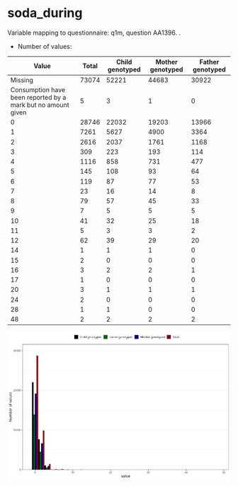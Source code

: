 # soda_during
Variable mapping to questionnaire: q1m, question AA1396.
.
- Number of values:

| Value | Total | Child genotyped | Mother genotyped | Father genotyped |
| ----- | ----- | --------------- | ---------------- | ---------------- |
| Missing | 73074 | 52221 | 44683 | 30922 |
| Consumption have been reported by a mark but no amount given | 5 | 3 | 1 |0 |
| 0 | 28746 | 22032 | 19203 |13966 |
| 1 | 7261 | 5627 | 4900 |3364 |
| 2 | 2616 | 2037 | 1761 |1168 |
| 3 | 309 | 223 | 193 |114 |
| 4 | 1116 | 858 | 731 |477 |
| 5 | 145 | 108 | 93 |64 |
| 6 | 119 | 87 | 77 |53 |
| 7 | 23 | 16 | 14 |8 |
| 8 | 79 | 57 | 45 |33 |
| 9 | 7 | 5 | 5 |5 |
| 10 | 41 | 32 | 25 |18 |
| 11 | 5 | 3 | 3 |2 |
| 12 | 62 | 39 | 29 |20 |
| 14 | 1 | 1 | 1 |0 |
| 15 | 2 | 0 | 0 |0 |
| 16 | 3 | 2 | 2 |1 |
| 17 | 1 | 0 | 0 |0 |
| 20 | 3 | 1 | 1 |1 |
| 24 | 2 | 0 | 0 |0 |
| 28 | 1 | 1 | 0 |0 |
| 48 | 2 | 2 | 2 |2 |



![](soda_during_n.png)



